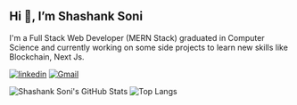 ## Hi 👋, I’m Shashank Soni

I'm a Full Stack Web Developer (MERN Stack)  graduated in Computer Science and currently working on some side projects to learn new skills like Blockchain, Next Js.

[![linkedin](https://img.shields.io/badge/-Shashank%20Soni-0077B5?style=flat-square&labelColor=0077B5&logo=LinkedIn&link=https://www.linkedin.com/in/shashank-soni-697470128/)](https://www.linkedin.com/in/shashank-soni-697470128/)
[![Gmail](https://img.shields.io/badge/-Shashank%20Soni-c14438?style=flat-square&logo=Gmail&logoColor=white)](mailto:shashanksoni61@gmail.com)

![Shashank Soni's GitHub Stats](https://github-readme-stats.vercel.app/api?username=shashanksoni61&count_private=true&show_icons=true&custom_title=Github%20Status&hide=issues,prs&theme=radical)
![Top Langs](https://github-readme-stats.vercel.app/api/top-langs/?username=shashanksoni61&count_private=true&langs_count=6&hide=TeXt&hide_border=true&layout=compact&theme=radical)
